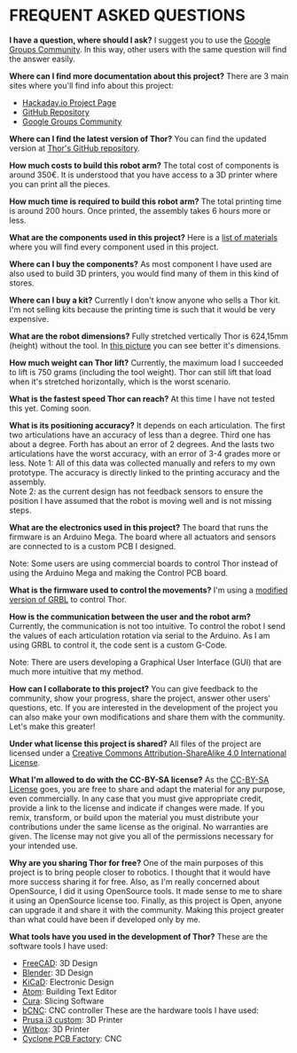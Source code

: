 # FREQUENT ASKED QUESTIONS

**I have a question, where should I ask?**
I suggest you to use the [Google Groups Community](https://groups.google.com/forum/#!forum/thor-opensource-3d-printable-robotic-arm). In this way, other users with the same question will find the answer easily.

**Where can I find more documentation about this project?**
There are 3 main sites where you'll find info about this project:
* [Hackaday.io Project Page](https://hackaday.io/project/12989-thor)
* [GitHub Repository](https://github.com/AngelLM/Thor)
* [Google Groups Community](https://groups.google.com/forum/#!forum/thor-opensource-3d-printable-robotic-arm)

**Where can I find the latest version of Thor?**
You can find the updated version at [Thor's GitHub repository](https://github.com/AngelLM/Thor).

**How much costs to build this robot arm?**
The total cost of components is around 350€. It is understood that you have access to a 3D printer where you can print all the pieces.

**How much time is required to build this robot arm?**
The total printing time is around 200 hours. Once printed, the assembly takes 6 hours more or less.

**What are the components used in this project?**
Here is a [list of materials](https://github.com/AngelLM/Thor/blob/developer/ListOfMaterials.md) where you will find every component used in this project.

**Where can I buy the components?**
As most component I have used are also used to build 3D printers, you would find many of them in this kind of stores.

**Where can I buy a kit?**
Currently I don't know anyone who sells a Thor kit. I'm not selling kits because the printing time is such that it would be very expensive.

**What are the robot dimensions?**
Fully  stretched vertically Thor is 624,15mm (height) without the tool. In [this picture](https://github.com/AngelLM/Thor/blob/developer/ThorDimensions.png) you can see better it's dimensions.

**How much weight can Thor lift?**
Currently, the maximum load I succeeded to lift is 750 grams (including the tool weight). Thor can still lift that load when it's stretched horizontally, which is the worst scenario.

**What is the fastest speed Thor can reach?**
At this time I have not tested this yet. Coming soon.

**What is its positioning accuracy?**
It depends on each articulation. The first two articulations have an accuracy of less than a degree. Third one has about a degree. Forth has about an error of 2 degrees. And the lasts two articulations have the worst accuracy, with an error of 3-4 grades more or less.
Note 1: All of this data was collected manually and refers to my own prototype. The accuracy is directly linked to the printing accuracy and the assembly.  
Note 2: as the current design has not feedback sensors to ensure the position I have assumed that the robot is moving well and is not missing steps.

**What are the electronics used in this project?**
The board that runs the firmware is an Arduino Mega. The board where all actuators and sensors are connected to is a custom PCB I designed.

Note: Some users are using commercial boards to control Thor instead of using the Arduino Mega and making the Control PCB board.

**What is the firmware used to control the movements?**
I'm using a [modified version of GRBL](https://github.com/AngelLM/grbl) to control Thor.

**How is the communication between the user and the robot arm?**
Currently, the communication is not too intuitive. To control the robot I send the values of each articulation rotation via serial to the Arduino. As I am using GRBL to control it, the code sent is a custom G-Code.

Note: There are users developing a Graphical User Interface (GUI) that are much more intuitive that my method.

**How can I collaborate to this project?**
You can give feedback to the community, show your progress, share the project, answer other users' questions, etc.
If you are interested in the development of the project you can also make your own modifications and share them with the community.
Let's make this greater!

**Under what license this project is shared?**
All files of the project are licensed under a [Creative Commons Attribution-ShareAlike 4.0 International License](http://creativecommons.org/licenses/by-sa/4.0/).

**What I'm allowed to do with the CC-BY-SA license?**
As the [CC-BY-SA License](http://creativecommons.org/licenses/by-sa/4.0/) goes, you are free to share and adapt the material for any purpose, even commercially.
In any case that you must give appropriate credit, provide a link to the license and indicate if changes were made. If you remix, transform, or build upon the material you must distribute your contributions under the same license as the original.
No warranties are given. The license may not give you all of the permissions necessary for your intended use.

**Why are you sharing Thor for free?**
One of the main purposes of this project is to bring people closer to robotics. I thought that it would have more success sharing it for free.
Also, as I'm really concerned about OpenSource, I did it using OpenSource tools. It made sense to me to share it using an OpenSource license too.
Finally, as this project is Open, anyone can upgrade it and share it with the community. Making this project greater than what could have been if developed only by me.

**What tools have you used in the development of Thor?**
These are the software tools I have used:
 * [FreeCAD](http://www.freecadweb.org/): 3D Design
 * [Blender](https://www.blender.org/): 3D Design
 * [KiCaD](kicad-pcb.org/): Electronic Design
 * [Atom](https://atom.io/): Building Text Editor
 * [Cura](https://ultimaker.com/en/products/cura-software): Slicing Software
 * [bCNC](https://github.com/vlachoudis/bCNC): CNC controller
These are the hardware tools I have used:
 * [Prusa i3 custom](http://reprap.org/wiki/Prusa_i3): 3D Printer
 * [Witbox](https://www.bq.com/es/witbox-2): 3D Printer
 * [Cyclone PCB Factory](http://reprap.org/wiki/Cyclone_PCB_Factory): CNC
